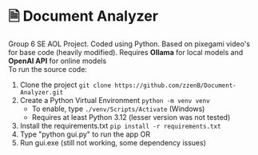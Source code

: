 **🗎 Document Analyzer** 
===============	
Group 6 SE AOL Project. Coded using Python. Based on pixegami video's for base code (heavily modified). 
Requires **Ollama** for local models and **OpenAI API** for online models<br>
To run the source code:
1. Clone the project `git clone https://github.com/zzenB/Document-Analyzer.git`
2. Create a Python Virtual Environment `python -m venv venv`
    * To enable, type `./venv/Scripts/Activate` (Windows)
    * Requires at least Python 3.12 (lesser version was not tested)
3. Install the requirements.txt `pip install -r requirements.txt`
4. Type "python gui.py" to run the app
OR
1. Run gui.exe (still not working, some dependency issues)
